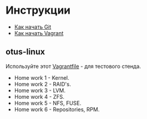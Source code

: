 # Инструкции

* [Как начать Git](git_quick_start.md)
* [Как начать Vagrant](vagrant_quick_start.md)

## otus-linux

Используйте этот [Vagrantfile](Vagrantfile) - для тестового стенда.

* Home work 1 - Kernel.
* Home work 2 - RAID's.
* Home work 3 - LVM.
* Home work 4 - ZFS.
* Home work 5 - NFS, FUSE.
* Home work 6 - Repositories, RPM.